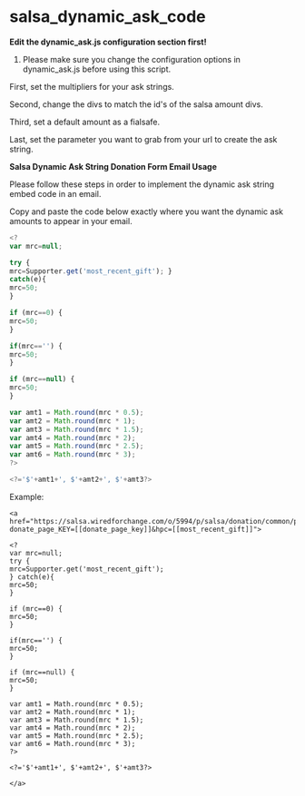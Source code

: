 salsa_dynamic_ask_code
======================

<strong>Edit the dynamic_ask.js configuration section first!</strong>

1. Please make sure you change the configuration options in dynamic_ask.js before using this script.

First, set the multipliers for your ask strings.

Second, change the divs to match the id's of the salsa amount divs.

Third, set a default amount as a fialsafe.

Last, set the parameter you want to grab from your url to create the ask string.

<strong>Salsa Dynamic Ask String Donation Form Email Usage</strong>

Please follow these steps in order to implement the dynamic ask string embed code in an email.

Copy and paste the code below exactly where you want the dynamic ask amounts to appear in your email.

```javascript
<? 
var mrc=null; 

try { 
mrc=Supporter.get('most_recent_gift'); } 
catch(e){ 
mrc=50; 
}

if (mrc==0) {
mrc=50;
}

if(mrc=='') {
mrc=50;
}

if (mrc==null) {
mrc=50;
}

var amt1 = Math.round(mrc * 0.5); 
var amt2 = Math.round(mrc * 1); 
var amt3 = Math.round(mrc * 1.5); 
var amt4 = Math.round(mrc * 2); 
var amt5 = Math.round(mrc * 2.5); 
var amt6 = Math.round(mrc * 3); 
?>

<?='$'+amt1+', $'+amt2+', $'+amt3?> 

```

Example:

```
<a href="https://salsa.wiredforchange.com/o/5994/p/salsa/donation/common/public/?donate_page_KEY=[[donate_page_key]]&hpc=[[most_recent_gift]]">

<?
var mrc=null; 
try { 
mrc=Supporter.get('most_recent_gift'); 
} catch(e){ 
mrc=50; 
}

if (mrc==0) {
mrc=50;
}

if(mrc=='') {
mrc=50;
}

if (mrc==null) {
mrc=50;
}

var amt1 = Math.round(mrc * 0.5); 
var amt2 = Math.round(mrc * 1); 
var amt3 = Math.round(mrc * 1.5); 
var amt4 = Math.round(mrc * 2); 
var amt5 = Math.round(mrc * 2.5); 
var amt6 = Math.round(mrc * 3);
?> 

<?='$'+amt1+', $'+amt2+', $'+amt3?>

</a>

```

